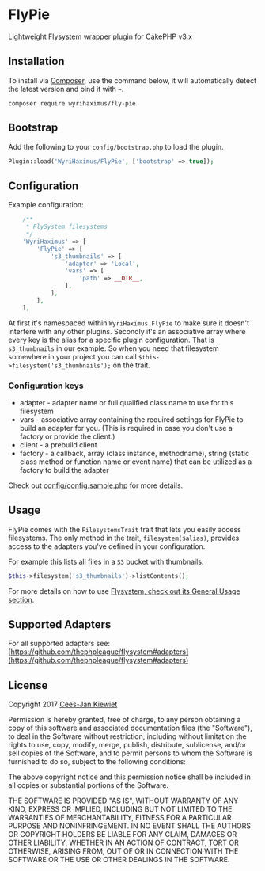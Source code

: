 FlyPie
======

Lightweight [Flysystem](http://flysystem.thephpleague.com/) wrapper plugin for CakePHP v3.x

## Installation ##

To install via [Composer](http://getcomposer.org/), use the command below, it will automatically detect the latest version and bind it with `~`.

```
composer require wyrihaximus/fly-pie 
```

## Bootstrap ##

Add the following to your `config/bootstrap.php` to load the plugin.

```php
Plugin::load('WyriHaximus/FlyPie', ['bootstrap' => true]);
```

## Configuration ##

Example configuration:

```php
    /**
     * FlySystem filesystems
     */
    'WyriHaximus' => [
        'FlyPie' => [
            's3_thumbnails' => [
                'adapter' => 'Local',
                'vars' => [
                    'path' => __DIR__,
                ],
            ],
        ],
    ],
```

At first it's namespaced within `WyriHaximus.FlyPie` to make sure it doesn't interfere with any other plugins. Secondly it's an associative array where every key is the alias for a specific plugin configuration. That is `s3_thumbnails` in our example. So when you need that filesystem somewhere in your project you can call `$this->filesystem('s3_thumbnails');` on the trait. 

### Configuration keys ###

* adapter - adapter name or full qualified class name to use for this filesystem
* vars - associative array containing the required settings for FlyPie to build an adapter for you. (This is required in case you don't use a factory or provide the client.)
* client - a prebuild client
* factory - a callback, array (class instance, methodname), string (static class method or function name or event name) that can be utilized as a factory to build the adapter

Check out [config/config.sample.php](config/config.sample.php) for more details.

## Usage ##

FlyPie comes with the `FilesystemsTrait` trait that lets you easily access filesystems. The only method in the trait, `filesystem($alias)`, provides access to the adapters you've defined in your configuration.

For example this lists all files in a `S3` bucket with thumbnails:
```php
$this->filesystem('s3_thumbnails')->listContents();
```

For more details on how to use [Flysystem, check out its General Usage section](https://github.com/thephpleague/flysystem#general-usage).

## Supported Adapters ##

For all supported adapters see: [https://github.com/thephpleague/flysystem#adapters](https://github.com/thephpleague/flysystem#adapters)

## License ##

Copyright 2017 [Cees-Jan Kiewiet](http://wyrihaximus.net/)

Permission is hereby granted, free of charge, to any person
obtaining a copy of this software and associated documentation
files (the "Software"), to deal in the Software without
restriction, including without limitation the rights to use,
copy, modify, merge, publish, distribute, sublicense, and/or sell
copies of the Software, and to permit persons to whom the
Software is furnished to do so, subject to the following
conditions:

The above copyright notice and this permission notice shall be
included in all copies or substantial portions of the Software.

THE SOFTWARE IS PROVIDED "AS IS", WITHOUT WARRANTY OF ANY KIND,
EXPRESS OR IMPLIED, INCLUDING BUT NOT LIMITED TO THE WARRANTIES
OF MERCHANTABILITY, FITNESS FOR A PARTICULAR PURPOSE AND
NONINFRINGEMENT. IN NO EVENT SHALL THE AUTHORS OR COPYRIGHT
HOLDERS BE LIABLE FOR ANY CLAIM, DAMAGES OR OTHER LIABILITY,
WHETHER IN AN ACTION OF CONTRACT, TORT OR OTHERWISE, ARISING
FROM, OUT OF OR IN CONNECTION WITH THE SOFTWARE OR THE USE OR
OTHER DEALINGS IN THE SOFTWARE.

